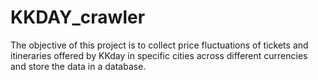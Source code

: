# KKDAY_crawler
The objective of this project is to collect price fluctuations of tickets and itineraries offered by KKday in specific cities across different currencies and store the data in a database.
